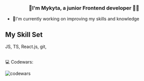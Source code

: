 ### <div align="center">👋I'm Mykyta, a junior Frontend developer 👨‍💻</div>  
  

- 📖I'm currently working on improving my skills and knowledge  
  
## My Skill Set
JS, TS, React.js, git,

<br/>  
💻 Codewars:
<br/>  

![codewars](https://www.codewars.com/users/MykytaZozulia/badges/large)
